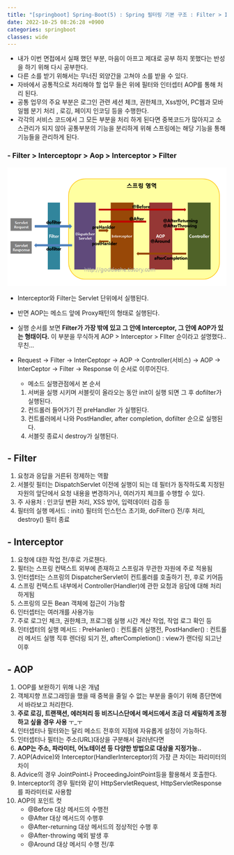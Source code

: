 ```yaml
---
title: "[springboot] Spring-Boot(5) : Spring 필터링 기본 구조 : Filter > Interceptopr > Aop > Interceptor > Filter"
date: 2022-10-25 08:26:28 +0900
categories: springboot
classes: wide
---
```


- 내가 이번 면접에서 실패 했던 부분, 마음이 아프고 제대로 공부 하지 못했다는 반성을 하기 위해 다시 공부한다. 
- 다른 소를 받기 위해서는 무너진 외양간을 고쳐야 소를 받을 수 있다.
- 자바에서 공통적으로 처리해야 할 업무 들은 위에 필터와 인터셉터 AOP를 통해 처리 된다.
- 공통 업무의 주요 부분은 로그인 관련 세션 체크, 권한체크, Xss방어, PC웹과 모바일웹 분기 처리 , 로깅, 페이지 인코딩 등을 수행한다.
- 각각의 서비스 코드에서 그 모든 부분을 처리 하게 된다면 중복코드가 많아지고 소스관리가 되지 않아 공통부분의 기능을 분리하게 위해 스프링에는 해당 기능을 통해 기능들을 관리하게 된다.

### - Filter > Interceptopr > Aop > Interceptor > Filter

![aop_inter_filter](../images/aop_inter_filter.png)

- Interceptor와 Filter는 Servlet 단위에서 실행된다. 
- 반면 AOP는 메소드 앞에 Proxy패턴의 형태로 실행된다.
- 실행 순서를 보면 **Filter가 가장 밖에 있고 그 안에 Interceptor, 그 안에 AOP가 있는 형태이다.** 이 부분을 무식하게 AOP > Interceptor > FIlter 순이라고 설명했다.. 무친...
- Request -> Filter -> InterCeptopr -> AOP -> Controller(서비스) -> AOP -> InterCeptor -> Filter -> Response 이 순서로 이루어진다.  

    - 메소드 실행관점에서 본 순서
    1) 서버을 실행 시키며 서블릿이 올라오는 동안 init이 실행 되면 그 후 dofilter가 실행된다. 
    2) 컨드롤러 들어가기 전 preHandler 가 실행된다.
    3) 컨트롤러에서 나와 PostHandler, after completion, dofilter 순으로 실행된다. 
    4) 서블릿 종료시 destroy가 실행된다.


## - Filter
1) 요청과 응답을 거른뒤 정제하는 역활
2) 서블릿 필터는 DispatchServlet 이전에 실행이 되는 데 필터가 동작하도록 지정된 자원의 앞단에서 요청 내용을 변경하거나, 여러가지 체크를 수행할 수 있다.
3) 주 사용처 : 인코딩 변환 처리, XSS 방어, 입력데이터 검증 등 
4) 필터의 실행 메서드 : init() 필터의 인스턴스 초기화, doFilter() 전/후 처리, destroy() 필터 종료


## - Interceptor
1) 요청에 대한 작업 전/후로 가로챈다.
2) 필터는 스프링 컨택스트 외부에 존재하고 스프링과 무관한 자원에 주로 적용됨
3) 인터셉터는 스프링의 DispatcherServlet이 컨트롤러를 호출하기 전, 후로 키어듬
4) 스프링 컨택스트 내부에서 Controller(Handler)에 관한 요청과 응담에 대해 처리하게됨
5) 스프링의 모든 Bean 객체에 접근이 가능함
6) 인터셉터는 여러개를 사용가능
7) 주로 로그인 체크, 권한체크, 프로그램 실행 시간 계산 작업, 작업 로그 확인 등
8) 인터셉터의 실행 메서드 : PreHanler() : 컨트롤러 실행전, PostHandler() : 컨트롤러 메서드 실행 직후 렌더링 되기 전, afterCompletion() : view가 랜더링 되고난 이후


## - AOP
1) OOP를 보완하기 위해 나온 개념
2) 객체지향 프로그래밍을 했을 때 중복을 줄일 수 없는 부분을 줄이기 위해 종단면에서 바라보고 처리한다.
3) **주로 로깅, 트랜잭션, 에러처리 등 비즈니스단에서 메서드에서 조금 더 세밀하게 조정하고 싶을 경우 사용** ㅜ_ㅜ 
4) 인터셉터나 필터와는 달리 메소드 전후의 지점에 자유롭게 설정이 가능하다.
5) 인터셉터나 필터는 주소(URL)대상을 구분해서 걸러낸다면
6) **AOP는 주소, 파라미터, 어노테이션 등 다양한 방법으로 대상을 지정가능..**
7) AOP(Advice)와 Interceptor(HandlerInterceptor)의 가장 큰 차이는 파리미터의 차이
8) Advice의 경우 JointPoint나 ProceedingJointPoint등을 활용해서 호출한다.
9) Interceptor의 경우 필터와 같이 HttpServletRequest, HttpServletResponse를 파라미터로 사용함
10) AOP의 포인트 컷
	- @Before 대상 메서드의 수행전
	- @After 대상 메서드의 수행후
	- @After-returning 대상 메서드의 정상적인 수행 후
	- @After-throwing 예외 발생 후
	- @Around 대상 메서듸 수행 전/후